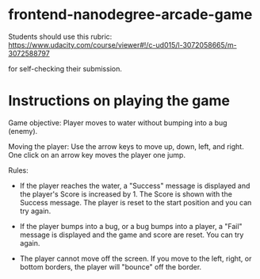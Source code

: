 frontend-nanodegree-arcade-game
===============================

Students should use this rubric: https://www.udacity.com/course/viewer#!/c-ud015/l-3072058665/m-3072588797

for self-checking their submission.

Instructions on playing the game
=================================

Game objective: Player moves to water without bumping into a bug (enemy).

Moving the player: Use the arrow keys to move up, down, left, and right. One click on an arrow key moves the player one jump.

Rules:

- If the player reaches the water, a "Success" message is displayed and the player's Score is increased by 1. The Score is shown with the Success message. The player is reset to the start position and you can try again.

- If the player bumps into a bug, or a bug bumps into a player, a "Fail" message is displayed and the game and score are reset. You can try again.

- The player cannot move off the screen. If you move to the left, right, or bottom borders, the player will "bounce" off the border.

